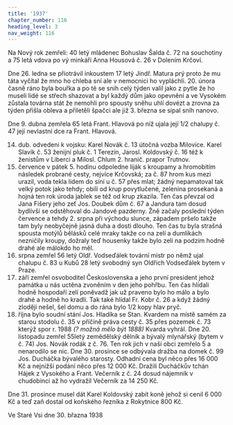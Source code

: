 ```yaml
---
title: '1937'
chapter_number: 116
heading_level: 3
nav_weight: 116
---
```



Na Nový rok zemřeli: 40 letý mládenec Bohuslav Šalda č. 72 na souchotiny a 75 letá vdova po vý­
minkáři Anna Housová č. 26 v Dolením Krčoví.

Dne 26. ledna se přiotrávil inkoustem 17 letý Jindř. Matura prý proto že mu táta vyčítal že mno­
ho chleba sní ale v nemocnici ho vypláchli.
20. února časně ráno byla bouřka a po té se snih celý týden valil jako z pytle že ho museli lidé se
střech shazovat a byl každý dům jako opevnění a ve Vysokém zůstala továrna stát že nemohli pro
spousty sněhu uhlí dovézt a zrovna za týden přišla obleva a přiletěli špačci ale již 3. března se sipal
sníh nanovo.

Dne 9. dubna zemřela 65 letá Frant. Hlavová po níž ujala její 1/2 chalupy č. 47 její nevlastní dce­
ra Frant. Hlavová.

14. dub. odvedeni k vojsku: Karel Novák č. 13 útočná vozba Milovice. Karel Slavík č. 53 ženijní pluk
č. 1 Terezín, Jarosl. Koldovský č. 16 též k ženistům v Liberci a Milosl. Chlum 2. hranič. prapor Trutnov.
16. července v pátek 5. hodinu odpoledne liják s kroupamy a hromobitím následek probrané
cesty, nejvíce Krčovská; za č. 87 hrom kus mezi urazil, voda tekla lidem do síní u č. 57 přes mlat;
žádný nepamatoval tak velký potok jako tehdy; obilí od krup povytlučené, zelenina prosekaná
a hojná ten rok úroda jablek se též od krup zkazila.
Ten čas převzal od Jana Fišery jeho zeť Jos. Doubek dům č. 67 a Jandura tam dosud bydlívší se
odstěhoval do Jandové pazderny.
Žně začaly poslední týden července a tehdy 2. srpna při východu slunce, západem pršelo takže
tam byly neobyčejně jasná duha a dosti dlouho.
Ten čas tu byla strašná spousta motýlů bělásků celé mraky takže co na zelí a dumlikách nezničily
kroupy, dožraly teď housenky takže bylo zelí na podzim hodně drahé ale málokdo ho měl.
5. srpna zemřel 56 letý Oldř. Vodseďálek tovární mistr po němž ujal chalupu č. 83 u Kubů 28 letý
svobodný syn Oldřich Vodseďálek bytem v Praze.
14. září zemřel osvoboditel Československa a jeho první president jehož památka u nás uctěna
zvoněním v den jeho pohřbu.
Ten čas hlídali hodně hospodaří zelí poněvadž jak už praveno bylo ho málo a bylo drahé a hodně
ho kradli. Tak také hlídal Fr. Kobr č. 26 a když žádný zloději nešel, šel domu a do rána bylo 1/2 kopy
hlav pryč.
20. října bylo soudní stání Jos. Hladíka se Stan. Kvardem na místě samém za starou stodolu č. 35
v příčině práva cesty č. 35 přes pozemek č. 73 kterýž spor r. 1988 _(? možná mělo být 1888)_ Kvarda
vyhrál.
Dne 20. listopadu zemřel 55letý zemědělský dělník a bývalý mlynářský (bytem v č. 74) Jos. Novák
rodák z č. 76. Ten rok jich v naši obci zemřelo 5 a nenarodilo se nic.
Dne 30. prosince se odbývala dražba na domek č. 99 Jos. Ducháčka bývalého starosty. Odhadní
cena byl něco přes 16 000 Kč a nejnižší podání něco přes 12 000 Kč. Dražili Ducháčkův tchán Hájek
z Vysokého a Frant. Večerník z č. 24 dosud nájemník v chudobinci až ho vydražil Večerník za
14 250 Kč.

Dne 31. prosince musel dát Karel Koldovský zabít koně jehož si cenil 6 000 Kč a teď zaň dostal od
koňského řezníka z Rokytnice 800 Kč.


Ve Staré Vsi dne 30. břazna 1938

